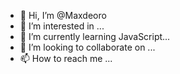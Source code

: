 - 👋 Hi, I’m @Maxdeoro
- 👀 I’m interested in ...
- 🌱 I’m currently learning JavaScript...
- 💞️ I’m looking to collaborate on ...
- 📫 How to reach me ...

<!---
Maxdeoro/Maxdeoro is a ✨ special ✨ repository because its `README.md` (this file) appears on your GitHub profile.
You can click the Preview link to take a look at your changes.
--->
